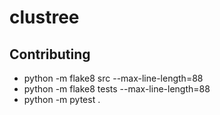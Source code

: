 # clustree

## Contributing

* python -m flake8 src --max-line-length=88
* python -m flake8 tests --max-line-length=88
* python -m pytest .
